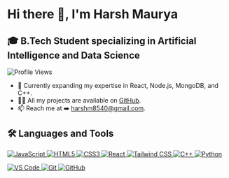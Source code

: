 # Hi there 👋, I'm Harsh Maurya

## 🎓 B.Tech Student specializing in Artificial Intelligence and Data Science
![Profile Views](https://visitor-badge.laobi.icu/badge?page_id=HarshMaurya04)


- 🌱 Currently expanding my expertise in React, Node.js, MongoDB, and C++.
- 👨‍💻 All my projects are available on [GitHub](https://github.com/HarshMaurya04).
- 📫 Reach me at ➡️ [harshm8540@gmail.com](mailto:harshm8540@gmail.com).

## 🛠️ Languages and Tools

<p align="left">
  <!-- First Row -->
  <a href="https://developer.mozilla.org/en-US/docs/Web/JavaScript" target="_blank"> 
    <img src="https://img.shields.io/badge/JAVASCRIPT-F7DF1E?style=flat-rounded&logo=javascript&logoColor=black" alt="JavaScript"/> 
  </a>
  <a href="https://developer.mozilla.org/en-US/docs/Web/HTML" target="_blank"> 
    <img src="https://img.shields.io/badge/HTML5-E34F26?style=flat-rounded&logo=html5&logoColor=white" alt="HTML5"/> 
  </a>
  <a href="https://developer.mozilla.org/en-US/docs/Web/CSS" target="_blank"> 
    <img src="https://img.shields.io/badge/CSS3-1572B6?style=flat-rounded&logo=css3&logoColor=white" alt="CSS3"/> 
  </a>
  <a href="https://react.dev/" target="_blank"> 
    <img src="https://img.shields.io/badge/REACT-61DAFB?style=flat-rounded&logo=react&logoColor=black" alt="React"/> 
  </a>
  <a href="https://tailwindcss.com/" target="_blank"> 
    <img src="https://img.shields.io/badge/TAILWINDCSS-06B6D4?style=flat-rounded&logo=tailwindcss&logoColor=white" alt="Tailwind CSS"/> 
  </a>
  <a href="https://isocpp.org/" target="_blank"> 
    <img src="https://img.shields.io/badge/C++-00599C?style=flat-rounded&logo=c%2B%2B&logoColor=white" alt="C++"/> 
  </a>
  <a href="https://www.python.org" target="_blank"> 
    <img src="https://img.shields.io/badge/PYTHON-3776AB?style=flat-rounded&logo=python&logoColor=white" alt="Python"/> 
  </a>
</p>

<p align="left">
  <!-- Second Row -->
  <a href="https://code.visualstudio.com/" target="_blank"> 
    <img src="https://img.shields.io/badge/VS%20CODE-007ACC?style=flat-rounded&logo=visual-studio-code&logoColor=white" alt="VS Code"/> 
  </a>
  <a href="https://git-scm.com/" target="_blank"> 
    <img src="https://img.shields.io/badge/GIT-F05032?style=flat-rounded&logo=git&logoColor=white" alt="Git"/> 
  </a>
  <a href="https://github.com/" target="_blank"> 
    <img src="https://img.shields.io/badge/GITHUB-181717?style=flat-rounded&logo=github&logoColor=white" alt="GitHub"/> 
  </a>
</p>
